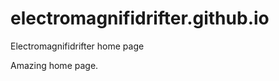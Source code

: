 # electromagnifidrifter.github.io
Electromagnifidrifter home page

Amazing home page.  

  

  
  
      

  
    

        
  

    
    
    

  
  



    
  

  

  
    
  
  


    
    





    
  

  
  
  

  
  


     









  









